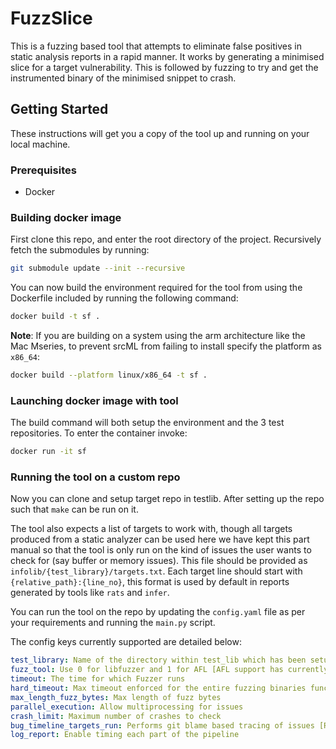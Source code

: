 # FuzzSlice

This is a fuzzing based tool that attempts to eliminate false positives in static analysis reports in a rapid manner. It works by generating a minimised slice for a target vulnerability. This is followed by fuzzing to try and get the instrumented binary of the minimised snippet to crash.

## Getting Started

These instructions will get you a copy of the tool up and running on your local machine.

### Prerequisites

- Docker

### Building docker image

First clone this repo, and enter the root directory of the project. Recursively fetch the submodules by running:
```bash
git submodule update --init --recursive
```

You can now build the environment required for the tool from using the Dockerfile included by running the following command:
```bash
docker build -t sf . 
```

**Note**: If you are building on a system using the arm architecture like the Mac Mseries, to prevent srcML from failing to install specify the platform as `x86_64`:
```bash
docker build --platform linux/x86_64 -t sf . 
```

### Launching docker image with tool

The build command will both setup the environment and the 3 test repositories. To enter the container invoke:
```bash
docker run -it sf
```

### Running the tool on a custom repo

Now you can clone and setup target repo in testlib. After setting up the repo such that `make` can be run on it. 

The tool also expects a list of targets to work with, though all targets produced from a static analyzer can be used here we have kept this part manual so that the tool is only run on the kind of issues the user wants to check for (say buffer or memory issues). This file should be provided as `infolib/{test_library}/targets.txt`. Each target line should start with `{relative_path}:{line_no}`, this format is used by default in reports generated by tools like `rats` and `infer`. 

You can run the tool on the repo by updating the `config.yaml` file as per your requirements and running the `main.py` script.

The config keys currently supported are detailed below:

```yaml
test_library: Name of the directory within test_lib which has been setup for testing
fuzz_tool: Use 0 for libfuzzer and 1 for AFL [AFL support has currently been paused please retain this as 0]
timeout: The time for which Fuzzer runs
hard_timeout: Max timeout enforced for the entire fuzzing binaries function [For cases that don't terminate as expected]
max_length_fuzz_bytes: Max length of fuzz bytes
parallel_execution: Allow multiprocessing for issues
crash_limit: Maximum number of crashes to check
bug_timeline_targets_run: Performs git blame based tracing of issues [Retain as false for analysis]
log_report: Enable timing each part of the pipeline
```
